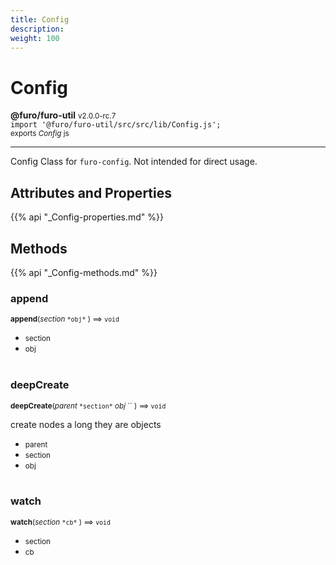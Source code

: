 ```yaml
---
title: Config
description: 
weight: 100
---
```


# Config

**@furo/furo-util** <small>v2.0.0-rc.7</small>
<br>`import '@furo/furo-util/src/src/lib/Config.js';`<small>
<br>exports *Config* js</small>


****

Config Class for `furo-config`. Not intended for direct usage.

## Attributes and Properties
{{% api "_Config-properties.md" %}}








## Methods
{{% api "_Config-methods.md" %}}


### **append**
<small>**append**(*section* `` *obj* `` ) ⟹ `void`</small>



- <small>section </small>
- <small>obj </small>
<br><br>

### **deepCreate**
<small>**deepCreate**(*parent* `` *section* `` *obj* `` ) ⟹ `void`</small>

create nodes a long they are objects

- <small>parent </small>
- <small>section </small>
- <small>obj </small>
<br><br>

### **watch**
<small>**watch**(*section* `` *cb* `` ) ⟹ `void`</small>



- <small>section </small>
- <small>cb </small>
<br><br>
